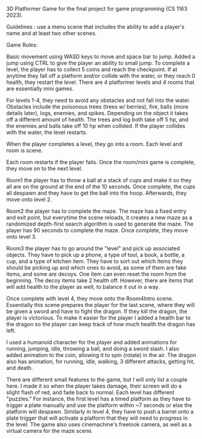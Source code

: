 3D Platformer Game for the final project for game programming (CS 1163 2023). 

Guidelines : use a menu scene that includes the ability to add a player's name and at least two other scenes. 

Game Rules: 

Basic movement using WASD keys to move and space bar to jump. Added a jump using CTRL to give the player an ability to small jump. 
To complete a level, the player has to collect 5 coins and reach the checkpoint. If at anytime they fall off a platform and/or collide with the water, or they reach 0 health, they restart the level.
There are 4 platformer levels and 4 rooms that are essentially mini games. 

For levels 1-4, they need to avoid any obstacles and not fall into the water. Obstacles include the poisonous trees (trees w/ berries), fire, balls (more details later), logs, enemies, and spikes. Depending on the object it takes off a different amount of health. The trees and log both take off 5 hp, and the enemies and balls take off 10 hp when collided. If the player collides with the water, the level restarts. 

When the player completes a level, they go into a room. Each level and room is scene. 

Each room restarts if the player fails. Once the room/mini game is complete, they move on to the next level. 

Room1 the player has to throw a ball at a stack of cups and make it so they all are on the ground at the end of the 10 seconds. Once complete, the cups all despawn and they have to get the ball into the hoop. Afterwards, they move onto level 2. 

Room2 the player has to complete the maze. The maze has a fixed entry and exit point, but everytime the scene reloads, it creates a new maze as a randomized depth-first search algorithm is used to generate the maze. The player has 90 seconds to complete the maze. Once complete, they move onto level 3. 

Room3 the player has to go around the "level" and pick up associated objects. They have to pick up a phone, a type of tool, a book, a bottle, a cup, and a type of kitchen item. They have to sort out which items they should be picking up and which ones to avoid, as some of them are fake items, and some are decoys. One item can even reset the room from the beginning. The decoy items take 2 health off. However, there are items that will add health to the player as well, to balance it out in a way. 

Once complete with level 4, they move onto the Room4Intro scene. Essentially this scene prepares the player for the last scene, where they will be given a sword and have to fight the dragon. If they kill the dragon, the player is victorious. To make it easier for the player I added a health bar to the dragon so the player can keep track of how much health the dragon has left. 

I used a humanoid character for the player and added animations for running, jumping, idle, throwing a ball, and doing a sword slash. I also added animation to the coin, allowing it to spin (rotate) in the air. The dragon also has animation, for running, idle, walking, 3 different attacks, getting hit, and death. 

There are different small features to the game, but I will only list a couple here. I made it so when the player takes damage, their screen will do a slight flash of red, and fade back to normal. Each level has different "puzzles." For instance, the first level has a timed platform as they have to trigger a plate manually and use the platform within ~7 seconds or else the platform will despawn. Similarly in level 4, they have to push a barrel onto a plate trigger that will activate a platform that they will need to progress in the level. The game also uses cinemachine's freelook camera, as well as a virtual camera for the maze scene. 
